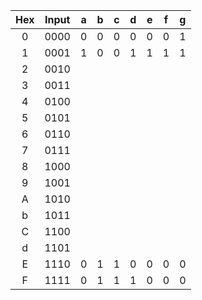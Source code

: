 

| **Hex** | **Input** | **a** | **b** | **c** | **d** | **e** | **f** | **g** |
| :-: | :-: | :-: | :-: | :-: | :-: | :-: | :-: | :-: |
| 0 | 0000 | 0 | 0 | 0 | 0 | 0 | 0 | 1 |
| 1 | 0001 | 1 | 0 | 0 | 1 | 1 | 1 | 1 |
| 2 | 0010 |   |   |   |   |   |   |   |
| 3 | 0011 |   |   |   |   |   |   |   |
| 4 | 0100 |   |   |   |   |   |   |   |
| 5 | 0101 |   |   |   |   |   |   |   |
| 6 | 0110 |   |   |   |   |   |   |   |
| 7 | 0111 |   |   |   |   |   |   |   |
| 8 | 1000 |   |   |   |   |   |   |   |
| 9 | 1001 |   |   |   |   |   |   |   |
| A | 1010 |   |   |   |   |   |   |   |
| b | 1011 |   |   |   |   |   |   |   |
| C | 1100 |   |   |   |   |   |   |   |
| d | 1101 |   |   |   |   |   |   |   |
| E | 1110 | 0 | 1 | 1 | 0 | 0 | 0 | 0 |
| F | 1111 | 0 | 1 | 1 | 1 | 0 | 0 | 0 |
